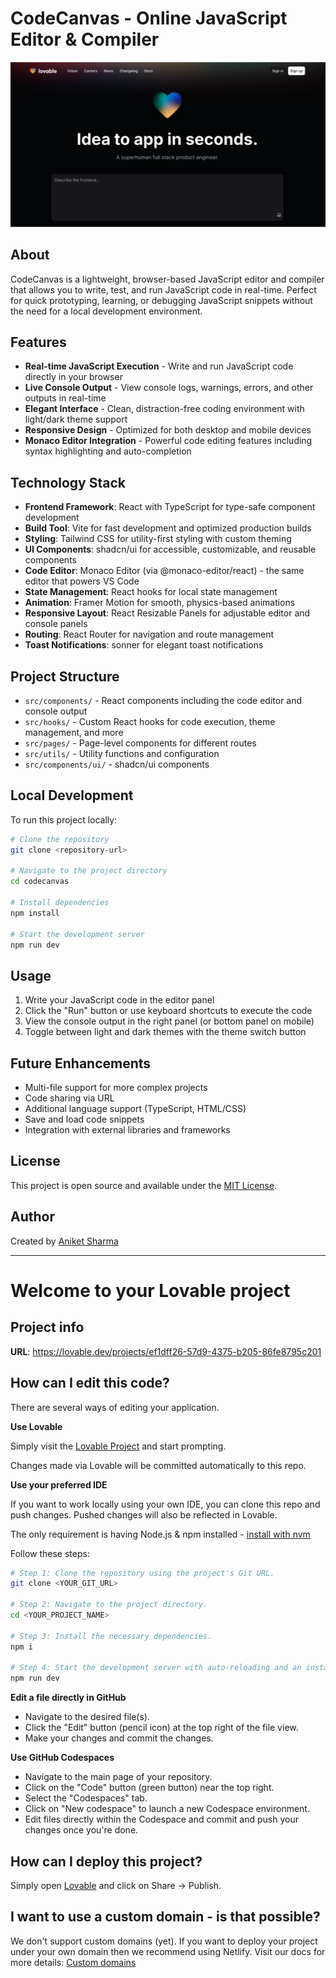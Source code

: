 
# CodeCanvas - Online JavaScript Editor & Compiler

![CodeCanvas Preview](public/og-image.png)

## About

CodeCanvas is a lightweight, browser-based JavaScript editor and compiler that allows you to write, test, and run JavaScript code in real-time. Perfect for quick prototyping, learning, or debugging JavaScript snippets without the need for a local development environment.

## Features

- **Real-time JavaScript Execution** - Write and run JavaScript code directly in your browser
- **Live Console Output** - View console logs, warnings, errors, and other outputs in real-time
- **Elegant Interface** - Clean, distraction-free coding environment with light/dark theme support
- **Responsive Design** - Optimized for both desktop and mobile devices
- **Monaco Editor Integration** - Powerful code editing features including syntax highlighting and auto-completion

## Technology Stack

- **Frontend Framework**: React with TypeScript for type-safe component development
- **Build Tool**: Vite for fast development and optimized production builds
- **Styling**: Tailwind CSS for utility-first styling with custom theming
- **UI Components**: shadcn/ui for accessible, customizable, and reusable components
- **Code Editor**: Monaco Editor (via @monaco-editor/react) - the same editor that powers VS Code
- **State Management**: React hooks for local state management
- **Animation**: Framer Motion for smooth, physics-based animations
- **Responsive Layout**: React Resizable Panels for adjustable editor and console panels
- **Routing**: React Router for navigation and route management
- **Toast Notifications**: sonner for elegant toast notifications

## Project Structure

- `src/components/` - React components including the code editor and console output
- `src/hooks/` - Custom React hooks for code execution, theme management, and more
- `src/pages/` - Page-level components for different routes
- `src/utils/` - Utility functions and configuration
- `src/components/ui/` - shadcn/ui components

## Local Development

To run this project locally:

```sh
# Clone the repository
git clone <repository-url>

# Navigate to the project directory
cd codecanvas

# Install dependencies
npm install

# Start the development server
npm run dev
```

## Usage

1. Write your JavaScript code in the editor panel
2. Click the "Run" button or use keyboard shortcuts to execute the code
3. View the console output in the right panel (or bottom panel on mobile)
4. Toggle between light and dark themes with the theme switch button

## Future Enhancements

- Multi-file support for more complex projects
- Code sharing via URL
- Additional language support (TypeScript, HTML/CSS)
- Save and load code snippets
- Integration with external libraries and frameworks

## License

This project is open source and available under the [MIT License](LICENSE).

## Author

Created by [Aniket Sharma](https://github.com/aniket-sharma)

---

# Welcome to your Lovable project

## Project info

**URL**: https://lovable.dev/projects/ef1dff26-57d9-4375-b205-86fe8795c201

## How can I edit this code?

There are several ways of editing your application.

**Use Lovable**

Simply visit the [Lovable Project](https://lovable.dev/projects/ef1dff26-57d9-4375-b205-86fe8795c201) and start prompting.

Changes made via Lovable will be committed automatically to this repo.

**Use your preferred IDE**

If you want to work locally using your own IDE, you can clone this repo and push changes. Pushed changes will also be reflected in Lovable.

The only requirement is having Node.js & npm installed - [install with nvm](https://github.com/nvm-sh/nvm#installing-and-updating)

Follow these steps:

```sh
# Step 1: Clone the repository using the project's Git URL.
git clone <YOUR_GIT_URL>

# Step 2: Navigate to the project directory.
cd <YOUR_PROJECT_NAME>

# Step 3: Install the necessary dependencies.
npm i

# Step 4: Start the development server with auto-reloading and an instant preview.
npm run dev
```

**Edit a file directly in GitHub**

- Navigate to the desired file(s).
- Click the "Edit" button (pencil icon) at the top right of the file view.
- Make your changes and commit the changes.

**Use GitHub Codespaces**

- Navigate to the main page of your repository.
- Click on the "Code" button (green button) near the top right.
- Select the "Codespaces" tab.
- Click on "New codespace" to launch a new Codespace environment.
- Edit files directly within the Codespace and commit and push your changes once you're done.

## How can I deploy this project?

Simply open [Lovable](https://lovable.dev/projects/ef1dff26-57d9-4375-b205-86fe8795c201) and click on Share -> Publish.

## I want to use a custom domain - is that possible?

We don't support custom domains (yet). If you want to deploy your project under your own domain then we recommend using Netlify. Visit our docs for more details: [Custom domains](https://docs.lovable.dev/tips-tricks/custom-domain/)
